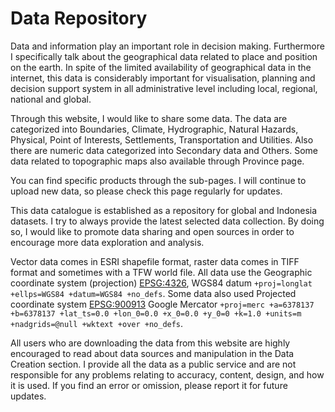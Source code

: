 # Data Repository

Data and information play an important role in decision making. Furthermore I specifically talk about the geographical data related to place and position on the earth. In spite of the limited availability of geographical data in the internet, this data is considerably important for visualisation, planning and decision support system in all administrative level including local, regional, national and global. 

Through this website, I would like to share some data. The data are categorized into Boundaries, Climate, Hydrographic, Natural Hazards, Physical, Point of Interests, Settlements, Transportation and Utilities. Also there are numeric data categorized into Secondary data and Others. Some data related to topographic maps also available through Province page.

You can find specific products through the sub-pages. I will continue to upload new data, so please check this page regularly for updates.

This data catalogue is established as a repository for global and Indonesia datasets. I try to always provide the latest selected data collection. By doing so, I would like to promote data sharing and open sources in order to encourage more data exploration and analysis.

Vector data comes in ESRI shapefile format, raster data comes in TIFF format  and sometimes with a TFW world file. All data use the Geographic coordinate system (projection) [EPSG:4326](https://epsg.io/4326), WGS84 datum `+proj=longlat +ellps=WGS84 +datum=WGS84 +no_defs`. Some data also used Projected coordinate system [EPSG:900913](https://epsg.io/900913) Google Mercator `+proj=merc +a=6378137 +b=6378137 +lat_ts=0.0 +lon_0=0.0 +x_0=0.0 +y_0=0 +k=1.0 +units=m +nadgrids=@null +wktext +over +no_defs`.

All users who are downloading the data from this website are highly encouraged to read about data sources and manipulation in the Data Creation section.
I provide all the data as a public service and are not responsible for any problems relating to accuracy, content, design, and how it is used. If you find an error or omission, please report it for future updates.
